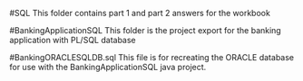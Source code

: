 #SQL
This folder contains part 1 and part 2 answers for the workbook

#BankingApplicationSQL
This folder is the project export for the banking application with PL/SQL database

#BankingORACLESQLDB.sql
This file is for recreating the ORACLE database for use with the BankingApplicationSQL java project.